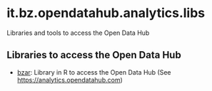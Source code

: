 # it.bz.opendatahub.analytics.libs
Libraries and tools to access the Open Data Hub

## Libraries to access the Open Data Hub
- [bzar](api/R): Library in R to access the Open Data Hub (See https://analytics.opendatahub.com)
